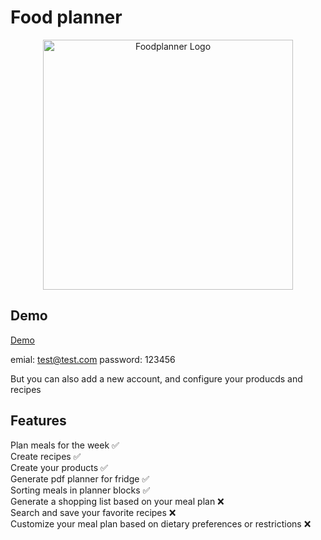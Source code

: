 # Food planner

<p align="center"><a href="https://foodplanner.pl/" target="_blank"><img src="https://foodplanner.pl/assets/logo-b9071c7b.svg" width="400" alt="Foodplanner Logo"></a></p>

## Demo 
[Demo](https://foodplanner.pl/)

emial: test@test.com
password: 123456

But you can also add a new account, and configure your producds and recipes

## Features
Plan meals for the week ✅ \
Create recipes ✅ \
Create your products ✅ \
Generate pdf planner for fridge ✅ \
Sorting meals in planner blocks ✅ \
Generate a shopping list based on your meal plan ❌ \
Search and save your favorite recipes ❌ \
Customize your meal plan based on dietary preferences or restrictions ❌
